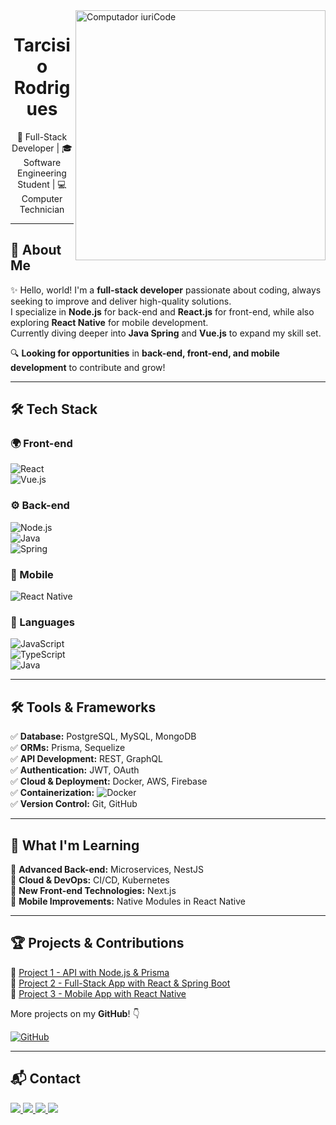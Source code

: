 <img src="https://raw.githubusercontent.com/MicaelliMedeiros/micaellimedeiros/master/image/computer-illustration.png" width="400px" align="right" alt="Computador iuriCode">

<h1 align="center">Tarcisio Rodrigues</h1>

<p align="center">
  🚀 Full-Stack Developer | 🎓 Software Engineering Student | 💻 Computer Technician  
</p>

---

## 👋 About Me  
✨ Hello, world! I'm a **full-stack developer** passionate about coding, always seeking to improve and deliver high-quality solutions.  
I specialize in **Node.js** for back-end and **React.js** for front-end, while also exploring **React Native** for mobile development.  
Currently diving deeper into **Java Spring** and **Vue.js** to expand my skill set.  

🔍 **Looking for opportunities** in **back-end, front-end, and mobile development** to contribute and grow!  

---

## 🛠 Tech Stack  

### 🌍 Front-end  
![React](https://img.shields.io/badge/-React-61DAFB?style=flat-square&logo=react&logoColor=black)  
![Vue.js](https://img.shields.io/badge/-Vue.js-4FC08D?style=flat-square&logo=vue.js&logoColor=white)  

### ⚙️ Back-end  
![Node.js](https://img.shields.io/badge/-Node.js-339933?style=flat-square&logo=node.js&logoColor=white)  
![Java](https://img.shields.io/badge/-Java-007396?style=flat-square&logo=java&logoColor=white)  
![Spring](https://img.shields.io/badge/-Spring-6DB33F?style=flat-square&logo=spring&logoColor=white)  

### 📱 Mobile  
![React Native](https://img.shields.io/badge/-React%20Native-61DAFB?style=flat-square&logo=react&logoColor=black)  

### 🔧 Languages  
![JavaScript](https://img.shields.io/badge/-JavaScript-F7DF1E?style=flat-square&logo=javascript&logoColor=black)  
![TypeScript](https://img.shields.io/badge/-TypeScript-3178C6?style=flat-square&logo=typescript&logoColor=white)  
![Java](https://img.shields.io/badge/-Java-007396?style=flat-square&logo=java&logoColor=white)  

---

## 🛠 Tools & Frameworks  

✅ **Database:** PostgreSQL, MySQL, MongoDB  
✅ **ORMs:** Prisma, Sequelize  
✅ **API Development:** REST, GraphQL  
✅ **Authentication:** JWT, OAuth  
✅ **Cloud & Deployment:** Docker, AWS, Firebase  
✅ **Containerization:** ![Docker](https://img.shields.io/badge/-Docker-2496ED?style=flat-square&logo=docker&logoColor=white)  
✅ **Version Control:** Git, GitHub  

---

## 🚀 What I'm Learning  

📌 **Advanced Back-end:** Microservices, NestJS  
📌 **Cloud & DevOps:** CI/CD, Kubernetes  
📌 **New Front-end Technologies:** Next.js  
📌 **Mobile Improvements:** Native Modules in React Native  

---

## 🏆 Projects & Contributions  

🔹 [Project 1 - API with Node.js & Prisma](#)  
🔹 [Project 2 - Full-Stack App with React & Spring Boot](#)  
🔹 [Project 3 - Mobile App with React Native](#)  

More projects on my **GitHub**! 👇  

[![GitHub](https://img.shields.io/badge/-GitHub-181717?style=flat-square&logo=github&logoColor=white)](https://github.com/SEU_GITHUB)  

---

## 📬 Contact  

<p align="left">
  <a href="mailto:tarcisiorodrigues674@gmail.com">
    <img src="https://img.shields.io/badge/-Gmail-D14836?style=flat-square&logo=gmail&logoColor=white">
  </a>
  <a href="https://www.linkedin.com/in/tarcisio-rodrigues-201263222/">
    <img src="https://img.shields.io/badge/-LinkedIn-0A66C2?style=flat-square&logo=linkedin&logoColor=white">
  </a>
  <a href="https://api.whatsapp.com/send?phone=SEU_NUMERO">
    <img src="https://img.shields.io/badge/-WhatsApp-25D366?style=flat-square&logo=whatsapp&logoColor=white">
  </a>
  <a href="https://www.instagram.com/SEU_USUARIO">
    <img src="https://img.shields.io/badge/-Instagram-E4405F?style=flat-square&logo=instagram&logoColor=white">
  </a>
</p>
